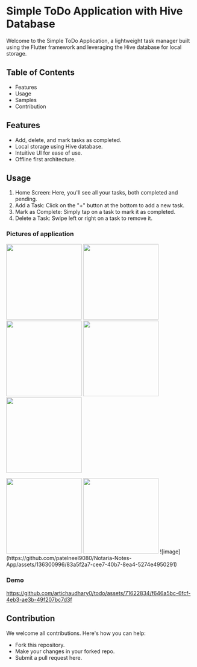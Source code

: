 # Simple ToDo Application with Hive Database

Welcome to the Simple ToDo Application, a lightweight task manager built using the Flutter framework and leveraging the Hive database for local storage.

## Table of Contents
- Features
- Usage
- Samples
- Contribution

## Features
- Add, delete, and mark tasks as completed.
- Local storage using Hive database.
- Intuitive UI for ease of use.
- Offline first architecture.

## Usage
1. Home Screen: Here, you'll see all your tasks, both completed and pending.
2. Add a Task: Click on the "+" button at the bottom to add a new task.
3. Mark as Complete: Simply tap on a task to mark it as completed.
4. Delete a Task: Swipe left or right on a task to remove it.

### Pictures of application 

<img src="https://github.com/patelneel9080/Notaria-Notes-App/assets/136300996/4b632e5a-da89-47a4-aa2e-99854c4100a9)
" width="200"/>
<img src="https://github.com/artichaudhary0/todo/assets/71622834/ea3ddbc3-90cd-4495-b1b7-05b6f07cd015" width="200"/>
<img src="https://github.com/artichaudhary0/todo/assets/71622834/0c239d4b-d9b6-42cf-8623-2479bed439a2" width="200"/> 
<img src="https://github.com/artichaudhary0/todo/assets/71622834/124a660e-2daf-484a-964b-436bf9249cc6" width="200"/>  
<img src="https://github.com/artichaudhary0/todo/assets/71622834/8b5f7469-76cb-4688-9b0c-6ef77616e030" width="200"/>  

<img src="https://github.com/patelneel9080/Notaria-Notes-App/assets/136300996/4b632e5a-da89-47a4-aa2e-99854c4100a9)" width = "200"/>
<img src ="https://github.com/patelneel9080/Notaria-Notes-App/assets/136300996/0ff91474-781d-452d-a653-36b785bf3040)" width = "200"/>
![image](https://github.com/patelneel9080/Notaria-Notes-App/assets/136300996/83a5f2a7-cee7-40b7-8ea4-5274e4950291)




### Demo
https://github.com/artichaudhary0/todo/assets/71622834/f646a5bc-6fcf-4eb3-ae3b-49f207bc7d3f

## Contribution
We welcome all contributions. Here's how you can help:

- Fork this repository.
- Make your changes in your forked repo.
- Submit a pull request here.


